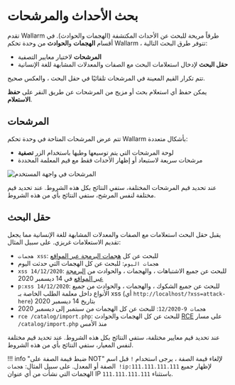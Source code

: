 [al-sqli]:                ../../attacks-vulns-list.md#sql-injection
[al-xss]:                 ../../attacks-vulns-list.md#crosssite-scripting-xss
[al-rce]:                 ../../attacks-vulns-list.md#remote-code-execution-rce
[al-brute-force]:         ../../attacks-vulns-list.md#bruteforce-attack
[al-path-traversal]:      ../../attacks-vulns-list.md#path-traversal
[al-crlf]:                ../../attacks-vulns-list.md#crlf-injection
[al-open-redirect]:       ../../attacks-vulns-list.md#open-redirect
[al-nosqli]:              ../../attacks-vulns-list.md#nosql-injection
[al-logic-bomb]:          ../../attacks-vulns-list.md#data-bomb
[al-xxe]:                 ../../attacks-vulns-list.md#attack-on-xml-external-entity-xxe
[al-virtual-patch]:       ../../attacks-vulns-list.md#virtual-patch
[al-forced-browsing]:     ../../attacks-vulns-list.md#forced-browsing
[al-ldapi]:               ../../attacks-vulns-list.md#ldap-injection
[al-port-scanner]:        ../../attacks-vulns-list.md#resource-scanning
[al-infoleak]:            ../../attacks-vulns-list.md#information-exposure
[al-vuln-component]:      ../../attacks-vulns-list.md#vulnerable-component
[al-overlimit]:           ../../attacks-vulns-list.md#overlimiting-of-computational-resources
[email-injection]:        ../../attacks-vulns-list.md#email-injection
[ssi-injection]:          ../../attacks-vulns-list.md#ssi-injection
[invalid-xml]:            ../../attacks-vulns-list.md#unsafe-xml-header
[ssti-injection]:         ../../attacks-vulns-list.md#serverside-template-injection-ssti
[overlimit-res]:          ../../attacks-vulns-list.md#overlimiting-of-computational-resources

# بحث الأحداث والمرشحات

تقدم Wallarm طرقاً مريحة للبحث عن الأحداث المكتشفة (الهجمات والحوادث). في أقسام **الهجمات** و**الحوادث** من وحدة تحكم Wallarm ، تتوفر طرق البحث التالية:

* **المرشحات** لاختيار معايير التصفية
* **حقل البحث** لإدخال استعلامات البحث مع الصفات والمعدلات المشابهة للغة الإنسانية

تتم تكرار القيم المعينة في المرشحات تلقائيًا في حقل البحث ، والعكس صحيح.

يمكن حفظ أي استعلام بحث أو مزيج من المرشحات عن طريق النقر على **حفظ الاستعلام**.

## المرشحات

تتم عرض المرشحات المتاحة في وحدة تحكم Wallarm بأشكال متعددة:

* لوحة المرشحات التي يتم توسيعها وطيها باستخدام الزر **تصفية**
* مرشحات سريعة لاستبعاد أو إظهار الأحداث فقط مع قيم المعلمة المحددة

![المرشحات في واجهة المستخدم](../../images/user-guides/search-and-filters/filters.png)

عند تحديد قيم المرشحات المختلفة، ستفي النتائج بكل هذه الشروط. عند تحديد قيم مختلفة لنفس المرشح، ستفي النتائج بأي من هذه الشروط.

## حقل البحث

يقبل حقل البحث استعلامات مع الصفات والمعدلات المشابهة للغة الإنسانية مما يجعل تقديم الاستعلامات غريزي. على سبيل المثال:

* `هجمات xss`: للبحث عن كل [هجمات البرمجة عبر المواقع][al-xss]
* `هجمات اليوم`: للبحث عن كل الهجمات التي حدثت اليوم
* `xss 14/12/2020`: للبحث عن جميع الاشتباهات ، والهجمات ، والحوادث من [البرمجة عبر المواقع][al-xss] في 14 ديسمبر 2020
* `p:xss 14/12/2020`: للبحث عن جميع الشكوك ، والهجمات ، والحوادث من جميع الأنواع داخل معلمة الطلب الخاصة بـ xss (أي `http://localhost/?xss=attack-here`) بتاريخ 14 ديسمبر 2020
* `هجمات 9-12/2020`: للبحث عن كل الهجمات من سبتمبر إلى ديسمبر 2020
* `rce /catalog/import.php`: للبحث عن كل الهجمات والحوادث [RCE][al-rce] على مسار `/catalog/import.php` منذ الأمس

عند تحديد قيم معايير مختلفة، ستفي النتائج بكل هذه الشروط. عند تحديد قيم مختلفة لنفس المعيار، ستفي النتائج بأي من هذه الشروط.

!!! info "ضبط قيمة الصفة على NOT"
لإلغاء قيمة الصفة ، يرجى استخدام `!` قبل اسم الصفة أو المعدل. على سبيل المثال: `هجمات !ip:111.111.111.111` لإظهار جميع الهجمات التي نشأت من أي عنوان IP باستثناء `111.111.111.111`.
